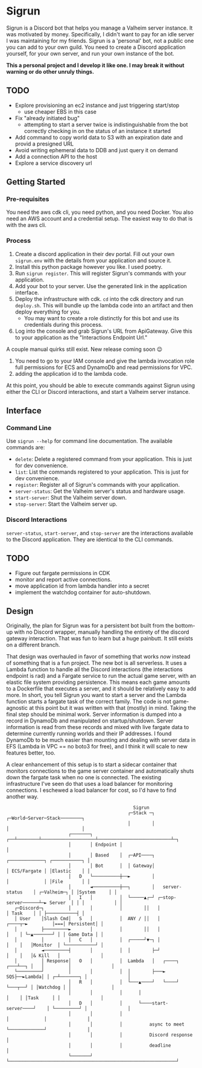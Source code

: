 # Sigrun

Sigrun is a Discord bot that helps you manage a Valheim server instance. It was motivated by money. Specifically, I didn't want to pay for an idle server I was maintaining for my friends. Sigrun is a 'personal' bot, not a public one you can add to your own guild. You need to create a Discord application yourself, for your own server, and run your own instance of the bot.

**This a personal project and I develop it like one. I may break it without warning or do other unruly things.**

## TODO

- Explore provisioning an ec2 instance and just triggering start/stop
  - use cheaper EBS in this case
- Fix "already initiated bug"
  - attempting to start a server twice is indistinguishable from the bot correctly
    checking in on the status of an instance it started
- Add command to copy world data to S3 with an expiration date and provid a presigned URL
- Avoid writing ephemeral data to DDB and just query it on demand
- Add a connection API to the host
- Explore a service discovery url

## Getting Started

### Pre-requisites

You need the aws cdk cli, you need python, and you need Docker. You also need an AWS account and a credential setup. The easiest way to do that is with the aws cli.

### Process

1. Create a discord application in their dev portal. Fill out your own `sigrun.env` with the details from your application and source it.
2. Install this python package however you like. I used poetry.
3. Run `sigrun register`. This will register Sigrun's commands with your application.
4. Add your bot to your server. Use the generated link in the application interface.
5. Deploy the infrastructure with cdk. `cd` into the cdk directory and run `deploy.sh`. This will bundle up the lambda code into an artifact and then deploy everything for you.
    - You may want to create a role distinctly for this bot and use its credentials during this process.
6. Log into the console and grab Sigrun's URL from ApiGateway. Give this to your application as the "Interactions Endpoint Url."

A couple manual quirks still exist. New release coming soon 😉
1. You need to go to your IAM console and give the lambda invocation role full permissions for ECS and DynamoDb and read permissions for VPC.
2. adding the application id to the lambda code.

At this point, you should be able to execute commands against Sigrun using either the CLI or Discord interactions, and start a Valheim server instance.

## Interface

### Command Line

Use `sigrun --help` for command line documentation. The available commands are:

* `delete`: Delete a registered command from your application. This is just for dev convenience.
* `list`: List the commands registered to your application. This is just for dev convenience.
* `register`: Register all of Sigrun's commands with your application.
* `server-status`: Get the Valheim server's status and hardware usage.
* `start-server`: Shut the Valheim server down.
* `stop-server`: Start the Valheim server up.

### Discord Interactions

`server-status`, `start-server`, and `stop-server` are the interactions available to the Discord application. They are identical to the CLI commands.

## TODO
- Figure out fargate permissions in CDK
- monitor and report active connections.
- move application id from lambda handler into a secret
- implement the watchdog container for auto-shutdown.

## Design

Originally, the plan for Sigrun was for a persistent bot built from the bottom-up with no Discord wrapper, manually handling the entirety of the discord gateway interaction. That was fun to learn but a huge painbutt. It still exists on a different branch.

That design was overhauled in favor of something that works _now_ instead of something that is a fun project. The new bot is all serverless. It uses a Lambda function to handle all the Discord interactions (the interactions endpoint is rad) and a Fargate service to run the actual game server, with an elastic file system providing persistence. This means each game amounts to a Dockerfile that executes a server, and it should be relatively easy to add more. In short, you tell Sigrun you want to start a server and the Lambda function starts a fargate task of the correct family. The code is not game-agnostic at this point but it was written with that (mostly) in mind. Taking the final step should be minimal work. Server information is dumped into a record in DynamoDb and manipulated on startup/shutdown. Server information is read from these records and mixed with live fargate data to determine currently running worlds and their IP addresses. I found DynamoDb to be much easier than mounting and dealing with server data in EFS (Lambda in VPC == no boto3 for free), and I think it will scale to new features better, too.

A clear enhancement of this setup is to start a sidecar container that monitors connections to the game server container and automatically shuts down the fargate task when no one is connected. The existing infrastructure I've seen do that uses a load balancer for monitoring connections. I eschewed a load balancer for cost, so I'd have to find another way.

```
                                               Sigrun
                                             ┌─Stack ─┐                    ┌─World─Server─Stack────────┐
                                             │        │                    │                           │
                       ┌───────┐          ┌──┴────────┴────────────────────┴───────────────────────────┴─┐
                       │       │ Endpoint │                                                              │
                       │       │ Based    │  ┌─API────┐                    ┌─────────────┐ ┌───────────┐ │
                       │       │ Bot      │  │ Gateway│                    │ ECS/Fargate │ │Elastic    │ │
                       │   D   └──────────┼──►        │                    │             │ │File       │ │
                       │       ◄──────────┼──┐        │   server-status    │ ┌─Valheim─┐ │ │System     │ │
                       │   I   │          │  └─────▲┌─┘ ┌─stop-server──────┴─► Server  │ │ │           │ │
   ┌─Discord─┐         │       │          │        ││   │                    │ Task    │ │ ├───────────┤ │
   │ User    │Slash Cmd│   S   │          │  ANY / ││   │             ┌────┬─►         │===│ Persistent│ │
   │         ├─────────►       │          │        ││   │             │    │ └─▲───────┘ │ │ Game Data │ │
   │         │         │   C   │          │  ┌─────┘▼─┐ │             │    │   │Monitor  │ └───────────┘ │
   │         ◄─────────┤       │          │  │        ├─┘             │    │   │& Kill   │               │
   │         │ Response│   O   │          │  Lambda   │   ┌────┐  ┌───┴──┐ │   │         │               │
   └─────────┘         │       │          │  │        ├───► SQS├──►Lambda│ │ ┌─┴───────┐ │               │
                       │   R   │          │  └───▲────┘   └────┘  └───┬──┘ │ │Watchdog │ │               │
                       │       │          │      │                    │    │ │Task     │ │               │
                       │   D   │          │      └────start-server────┘    │ └─────────┘ │               │
                       │       │          │                                │             │               │
                       │       │          │          async to meet         └─────────────┘               │
                       │       │          │          Discord response                                    │
                       │       │          │          deadline                                            │
                       └───────┘          └──────────────────────────────────────────────────────────────┘
```
